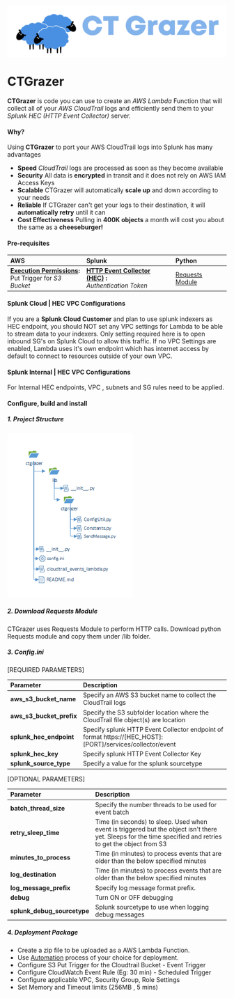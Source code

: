 <img src="img/banner.png" alt="CTGrazer" height="20%" align="middle"/>

# CTGrazer #
**CTGrazer** is code you can use to create an *AWS Lambda* Function that will collect all of your *AWS CloudTrail* logs and efficiently send them to your *Splunk HEC (HTTP Event Collector)* server.

#### Why?
Using **CTGrazer** to port your AWS CloudTrail logs into Splunk has many advantages
* **Speed** *CloudTrail* logs are processed as soon as they become available
* **Security** All data is **encrypted** in transit and it does not rely on AWS IAM Access Keys
* **Scalable** CTGrazer will automatically **scale up** and down according to your needs
* **Reliable** If CTGrazer can't get your logs to their destination, it will **automatically retry** until it can
* **Cost Effectiveness** Pulling in **400K objects** a month will cost you about the same as a **cheeseburger!**

#### Pre-requisites
| **AWS**       | **Splunk**     | **Python**     |
| :------------ | :------------- | :------------- |
| **[Execution Permissions](https://docs.aws.amazon.com/lambda/latest/dg/with-s3.html):** <br/> Put Trigger for *S3 Bucket* | **[HTTP Event Collector (HEC)](http://docs.splunk.com/Documentation/Splunk/7.1.1/Data/UsetheHTTPEventCollector) :** <br/> *Authentication Token* | [Requests Module](https://pypi.org/project/requests/2.18.1/) |

#### Splunk Cloud | HEC VPC Configurations
<p>If you are a <b>Splunk Cloud Customer</b> and plan to use splunk indexers as HEC endpoint, you should NOT set any VPC settings for Lambda to be able to stream data to your indexers. Only setting required here is to open inbound SG's on Splunk Cloud to allow this traffic. If no VPC Settings are enabled, Lambda uses it's own endpoint which has internet access by default to connect to resources outside of your own VPC.
</p>

#### Splunk Internal | HEC VPC Configurations
<p>For Internal HEC endpoints, VPC , subnets and SG rules need to be applied.
</p>

#### Configure, build and install
##### 1. Project Structure
 
<img src="img/ctgrazer-folder-structure.png" alt="CTGrazer Project Structure"/>

##### 2. Download Requests Module 
CTGrazer uses Requests Module to perform HTTP calls. Download python Requests module and copy them under /lib folder.
##### 3. Config.ini
[REQUIRED PARAMETERS]
 
|**Parameter**|**Description**    |
|:------------|:------------------|
|**aws_s3_bucket_name**|Specify an AWS S3 bucket name to collect the CloudTrail logs|
|**aws_s3_bucket_prefix**|Specify the S3 subfolder location where the CloudTrail file object(s) are location|
|**splunk_hec_endpoint**|Specify splunk HTTP Event Collector endpoint of format https://[HEC_HOST]:[PORT]/services/collector/event|
|**splunk_hec_key**|Specify splunk HTTP Event Collector Key|
|**splunk_source_type**|Specify a value for the splunk sourcetype|

[OPTIONAL PARAMETERS]

|**Parameter**|**Description**    |
|:------------|:------------------|
|**batch_thread_size**|Specify the number threads to be used for event batch|
|**retry_sleep_time**|Time (in seconds) to sleep. Used when event is triggered but the object isn't there yet. Sleeps for the time specified and retries to get the object from S3|
|**minutes_to_process**|Time (in minutes) to process events that are older than the below specified minutes|
|**log_destination**|Time (in minutes) to process events that are older than the below specified minutes|
|**log_message_prefix**|Specify log message format prefix.|
|**debug**|Turn ON or OFF debugging|
|**splunk_debug_sourcetype**|Splunk sourcetype to use when logging debug messages|
 
##### 4. Deployment Package
* Create a zip file to be uploaded as a AWS Lambda Function. 
* Use [Automation](https://docs.aws.amazon.com/lambda/latest/dg/automating-deployment.html) process of your choice for deployment. 
* Configure S3 Put Trigger for the Cloudtrail Bucket - Event Trigger
* Configure CloudWatch Event Rule (Eg: 30 min) - Scheduled Trigger
* Configure applicable VPC, Security Group, Role Settings 
* Set Memory and Timeout limits (256MB , 5 mins)
